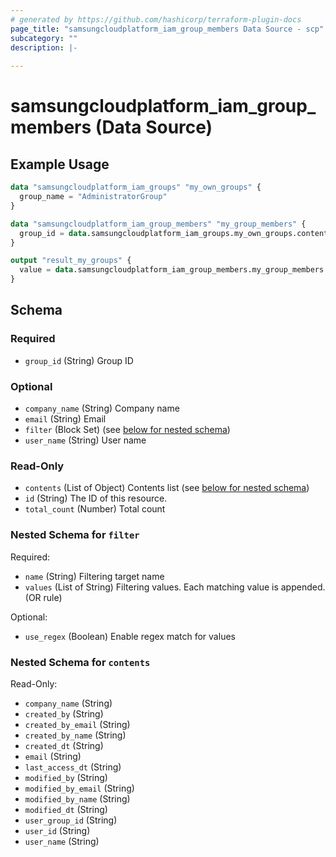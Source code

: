 ```yaml
---
# generated by https://github.com/hashicorp/terraform-plugin-docs
page_title: "samsungcloudplatform_iam_group_members Data Source - scp"
subcategory: ""
description: |-
  
---
```


# samsungcloudplatform_iam_group_members (Data Source)



## Example Usage

```terraform
data "samsungcloudplatform_iam_groups" "my_own_groups" {
  group_name = "AdministratorGroup"
}

data "samsungcloudplatform_iam_group_members" "my_group_members" {
  group_id = data.samsungcloudplatform_iam_groups.my_own_groups.contents[0].group_id
}

output "result_my_groups" {
  value = data.samsungcloudplatform_iam_group_members.my_group_members
}
```

<!-- schema generated by tfplugindocs -->
## Schema

### Required

- `group_id` (String) Group ID

### Optional

- `company_name` (String) Company name
- `email` (String) Email
- `filter` (Block Set) (see [below for nested schema](#nestedblock--filter))
- `user_name` (String) User name

### Read-Only

- `contents` (List of Object) Contents list (see [below for nested schema](#nestedatt--contents))
- `id` (String) The ID of this resource.
- `total_count` (Number) Total count

<a id="nestedblock--filter"></a>
### Nested Schema for `filter`

Required:

- `name` (String) Filtering target name
- `values` (List of String) Filtering values. Each matching value is appended. (OR rule)

Optional:

- `use_regex` (Boolean) Enable regex match for values


<a id="nestedatt--contents"></a>
### Nested Schema for `contents`

Read-Only:

- `company_name` (String)
- `created_by` (String)
- `created_by_email` (String)
- `created_by_name` (String)
- `created_dt` (String)
- `email` (String)
- `last_access_dt` (String)
- `modified_by` (String)
- `modified_by_email` (String)
- `modified_by_name` (String)
- `modified_dt` (String)
- `user_group_id` (String)
- `user_id` (String)
- `user_name` (String)


